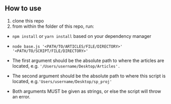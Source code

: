 ## How to use

1. clone this repo
2. from within the folder of this repo, run:

- `npm install` or `yarn install` based on your dependency manager
- `node base.js '<PATH/TO/ARTICLES/FILE/DIRECTORY>' '<PATH/TO/SCRIPT/FILE/DIRECTORY>'`

- The first argument should be the absolute path to where the articles are located, e.g. `'/Users/username/Desktop/Articles'.`
- The second argument should be the absolute path to where this script is located, e.g.`'Users/username/Desktop/sp_proj'`
- Both arguments MUST be given as strings, or else the script will throw an error.
